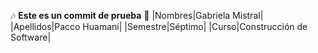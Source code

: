 :notes:  **Este es un commit de prueba** :musical_note:
|Nombres|Gabriela Mistral|
|Apellidos|Pacco Huamaní|
|Semestre|Séptimo|
|Curso|Construcción de Software|